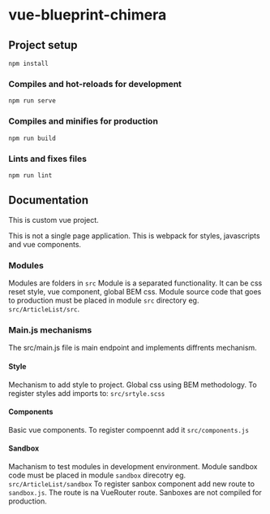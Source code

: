 # vue-blueprint-chimera

## Project setup
```
npm install
```

### Compiles and hot-reloads for development
```
npm run serve
```

### Compiles and minifies for production
```
npm run build
```

### Lints and fixes files
```
npm run lint
```

## Documentation

This is custom vue project.

This is not a single page application.
This is webpack for styles, javascripts and vue components.

### Modules

Modules are folders in `src`
Module is a separated functionality. It can be css reset style, vue component, global BEM css.
Module source code that goes to production must be placed in module `src` directory eg. `src/ArticleList/src`.

### Main.js mechanisms

The src/main.js file is main endpoint and implements diffrents mechanism.

#### Style

Mechanism to add style to project. 
Global css using BEM methodology. 
To register styles add imports to: `src/srtyle.scss`

#### Components

Basic vue components.
To register compoennt add it  `src/components.js`

#### Sandbox

Machanism to test modules in development environment.
Module sandbox code must be placed in module `sandbox` direcotry eg. `src/ArticleList/sandbox`
To register sanbox component add new route to `sandbox.js`. The route is na VueRouter route.
Sanboxes are not compiled for production.
